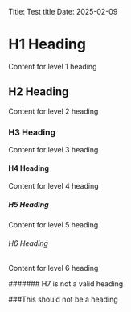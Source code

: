 Title: Test title
Date: 2025-02-09

# H1 Heading

Content for level 1 heading

## H2 Heading

Content for level 2 heading

### H3 Heading

Content for level 3 heading

#### H4 Heading

Content for level 4 heading

##### H5 Heading
Content for level 5 heading

###### H6 Heading
Content for level 6 heading

####### H7 is not a valid heading

###This should not be a heading
